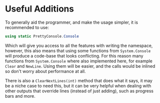 # Useful Additions

To generally aid the programmer, and make the usage simpler, it is recommended to use:

```csharp
using static PrettyConsole.Console
```

Which will give you access to all the features with writing the namespace, however, this also means that using some functions from `System.Console` will produce a code-base that looks conflicting. For this reason many functions from `System.Console` where also implemented here, for example `Clear` and `NewLine`. Using them will be easier, and the calls would be inlined so don't worry about performance at all.

There is also a `ClearNextLines(int)` method that does what it says, it may be a niche case to need this, but it can be very helpful when dealing with other outputs that override lines (instead of just adding), such as progress bars and more.
